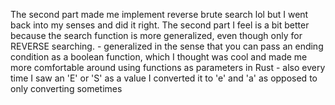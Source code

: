 The second part made me implement reverse brute search lol but I went back into my senses and did it right. The second part I feel is a bit better because the search function is more generalized, even though only for REVERSE searching.
	- generalized in the sense that you can pass an ending condition as a boolean function, which I thought was cool and made me more comfortable around using functions as parameters in Rust
	- also every time I saw an 'E' or 'S' as a value I converted it to 'e' and 'a' as opposed to only converting sometimes

